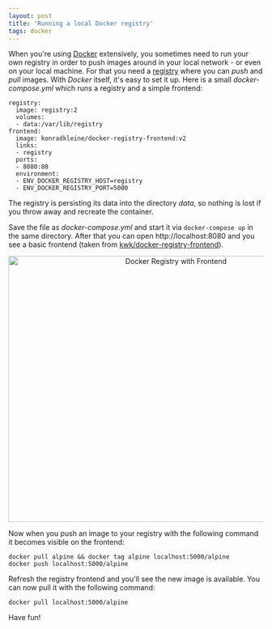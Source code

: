 ```yaml
---
layout: post
title: 'Running a local Docker registry'
tags: docker
---
```


When you're using [Docker][0] extensively, you sometimes need to run your own registry in order to push images around in your local network - or even on your local machine. For that you need a [registry][1] where you can *push* and *pull* images. With *Docker* itself, it's easy to set it up. Here is a small *docker-compose.yml* which runs a registry and a simple frontend:

    registry:
      image: registry:2
      volumes:
      - data:/var/lib/registry
    frontend:
      image: konradkleine/docker-registry-frontend:v2
      links:
      - registry
      ports:
      - 8080:80
      environment:
      - ENV_DOCKER_REGISTRY_HOST=registry
      - ENV_DOCKER_REGISTRY_PORT=5000

The registry is persisting its data into the directory *data*, so nothing is lost if you throw away and recreate the container.

Save the file as *docker-compose.yml* and start it via `docker-compose up` in the same directory. After that you can open http://localhost:8080 and you see a basic frontend (taken from [kwk/docker-registry-frontend][2]).

<center><a data-flickr-embed="true"  href="https://www.flickr.com/photos/cringe/24285058114/in/dateposted/" title="Docker Registry with Frontend"><img src="https://farm2.staticflickr.com/1651/24285058114_cb2f4c6b07_b.jpg" width="646" height="526" alt="Docker Registry with Frontend"></a><script async src="//embedr.flickr.com/assets/client-code.js" charset="utf-8"></script></center>

Now when you push an image to your registry with the following command it becomes visible on the frontend:

    docker pull alpine && docker tag alpine localhost:5000/alpine
    docker push localhost:5000/alpine

Refresh the registry frontend and you'll see the new image is available. You can now pull it with the following command:

    docker pull localhost:5000/alpine

Have fun!

[0]: https://www.docker.com/
[1]: https://github.com/docker/distribution/blob/master/docs/deploying.md
[2]: https://github.com/kwk/docker-registry-frontend
